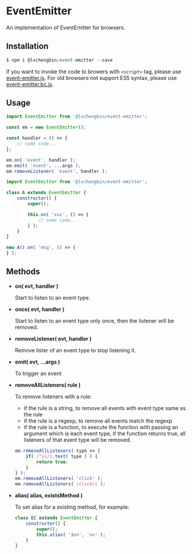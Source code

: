 # EventEmitter

An implementation of EventEmitter for browsers.

## Installation

```js
$ npm i @lvchengbin/event-emitter --save
```

If you want to invoke the code to browers with `<script>` tag, please use [event-emitter.js](https://github.com/LvChengbin/event-emitter/raw/master/dist/event-emitter.js). For old browsers not support ES5 syntax, please use [event-emitter.bc.js](https://raw.githubusercontent.com/LvChengbin/event-emitter/master/dist/event-emitter.bc.js).

## Usage

```js
import EventEmitter from '@lvchengbin/event-emitter';

const em = new EventEmitter();

const handler = () => {
    // some code...
};

em.on( 'event', handler );
em.emit( 'event', ...args );
em.removeListener( 'event', handler );
```

```js
import EventEmitter from '@lvchengbin/event-emitter';

class A extends EventEmitter {
    constructor() {
        super();

        this.on( 'xxx', () => {
            // some code...
        } );
    }
}

new A().on( 'msg', () => {
} );
```

## Methods

 - **on( evt, handler )**

    Start to listen to an event type.


 - **once( evt, handler )**

    Start to listen to an event type only once, then the listener will be removed.

 - **removeListener( evt, handler )**

    Remove lister of an event type to stop listening it.

 - **emit( evt, ...args )**
    
    To trigger an event

 - **removeAllListeners( rule )**

    To remove listeners with a rule:
    
    - if the rule is a string, to remove all events with event type same as the rule
    - if the rule is a regexp, to remove all events match the regexp
    - if the rule is a function, to execute the function with passing an argument which is each event type, if the function returns true, all listeners of that event type will be removed.

    ```js
    em.removeAllListeners( type => {
        if( /^ss/i.test( type ) ) {
            return true;
        }
    } );
    em.removeAllListeners( 'click' );
    em.removeAllListeners( /click/i );
    ```
 - **alias( alias, existsMethod )**

    To set alias for a existing method, for example:

    ```js
    class EC extends EventEmitter {
        constructor() {
            super();
            this.alias( '$on', 'on' );
        }
    }
    ```
